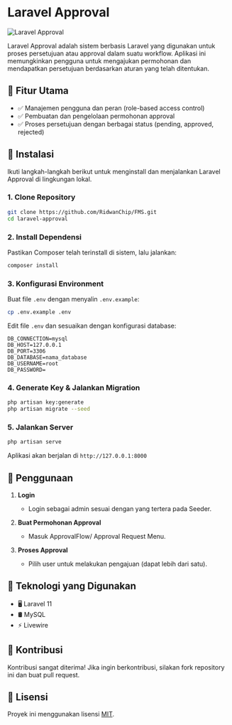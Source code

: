 # Laravel Approval

![Laravel Approval](https://img.shields.io/badge/Laravel-11-red.svg)

Laravel Approval adalah sistem berbasis Laravel yang digunakan untuk proses persetujuan atau approval dalam suatu workflow. Aplikasi ini memungkinkan pengguna untuk mengajukan permohonan dan mendapatkan persetujuan berdasarkan aturan yang telah ditentukan.

## 📌 Fitur Utama
- ✅ Manajemen pengguna dan peran (role-based access control)
- ✅ Pembuatan dan pengelolaan permohonan approval
- ✅ Proses persetujuan dengan berbagai status (pending, approved, rejected)

## 🚀 Instalasi
Ikuti langkah-langkah berikut untuk menginstall dan menjalankan Laravel Approval di lingkungan lokal.

### 1. Clone Repository
```sh
git clone https://github.com/RidwanChip/FMS.git
cd laravel-approval
```

### 2. Install Dependensi
Pastikan Composer telah terinstall di sistem, lalu jalankan:
```sh
composer install
```

### 3. Konfigurasi Environment
Buat file `.env` dengan menyalin `.env.example`:
```sh
cp .env.example .env
```
Edit file `.env` dan sesuaikan dengan konfigurasi database:
```
DB_CONNECTION=mysql
DB_HOST=127.0.0.1
DB_PORT=3306
DB_DATABASE=nama_database
DB_USERNAME=root
DB_PASSWORD=
```

### 4. Generate Key & Jalankan Migration
```sh
php artisan key:generate
php artisan migrate --seed
```

### 5. Jalankan Server
```sh
php artisan serve
```
Aplikasi akan berjalan di `http://127.0.0.1:8000`

## 📖 Penggunaan

1. **Login**
   - Login sebagai admin sesuai dengan yang tertera pada Seeder.
   
2. **Buat Permohonan Approval**
   - Masuk ApprovalFlow/ Approval Request Menu.

3. **Proses Approval**
   - Pilih user untuk melakukan pengajuan (dapat lebih dari satu).

## 🔧 Teknologi yang Digunakan
- 🖥️ Laravel 11
- 🛢️ MySQL
- ⚡ Livewire

## 🤝 Kontribusi
Kontribusi sangat diterima! Jika ingin berkontribusi, silakan fork repository ini dan buat pull request.

## 📜 Lisensi
Proyek ini menggunakan lisensi [MIT](LICENSE).


